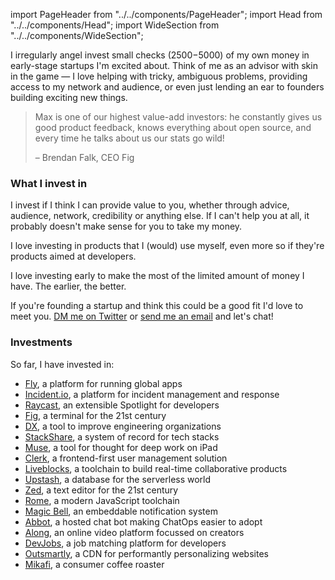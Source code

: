 import PageHeader from "../../components/PageHeader";
import Head from "../../components/Head";
import WideSection from "../../components/WideSection";

<PageHeader title="Angel Investing" mb={0}>
  <Head
    title="Angel Investing – Max Stoiber (@mxstbr)"
    description="I angel invest in early-stage startups I'm excited about. Learn more about how I decide and which investments I've already made!"
    image="https://cdn.splitbee.io/og/57fadbbdf5?headline=Angel%20investing"
  />
</PageHeader>

I irregularly angel invest small checks ($2500-$5000) of my own money in early-stage startups I'm excited about. Think of me as an advisor with skin in the game — I love helping with tricky, ambiguous problems, providing access to my network and audience, or even just lending an ear to founders building exciting new things.

> Max is one of our highest value-add investors: he constantly gives us good product feedback, knows everything about open source, and every time he talks about us our stats go wild!
>
> – Brendan Falk, CEO Fig

### What I invest in

I invest if I think I can provide value to you, whether through advice, audience, network, credibility or anything else. If I can't help you at all, it probably doesn't make sense for you to take my money.

I love investing in products that I (would) use myself, even more so if they're products aimed at developers.

I love investing early to make the most of the limited amount of money I have. The earlier, the better.

If you're founding a startup and think this could be a good fit I'd love to meet you. [DM me on Twitter](https://twitter.com/mxstbr) or <a href="mailto:contact@mxstbr.com">send me an email</a> and let's chat!

### Investments

So far, I have invested in:

- [Fly](https://fly.io), a platform for running global apps
- [Incident.io](https://incident.io), a platform for incident management and response
- [Raycast](https://raycast.com), an extensible Spotlight for developers
- [Fig](https://withfig.com), a terminal for the 21st century
- [DX](https://getdx.com/), a tool to improve engineering organizations
- [StackShare](https://stackshare.io), a system of record for tech stacks
- [Muse](https://museapp.com), a tool for thought for deep work on iPad
- [Clerk](https://clerk.dev), a frontend-first user management solution
- [Liveblocks](https://liveblocks.io), a toolchain to build real-time collaborative products
- [Upstash](https://upstash.com/), a database for the serverless world
- [Zed](https://zed.dev), a text editor for the 21st century
- [Rome](https://rome.tools), a modern JavaScript toolchain
- [Magic Bell](https://magicbell.io), an embeddable notification system
- [Abbot](https://ab.bot), a hosted chat bot making ChatOps easier to adopt
- [Along](https://along.video), an online video platform focussed on creators
- [DevJobs](https://devjobs.at), a job matching platform for developers
- [Outsmartly](https://www.outsmartly.com/), a CDN for performantly personalizing websites
- [Mikafi](https://mikafi.com), a consumer coffee roaster
